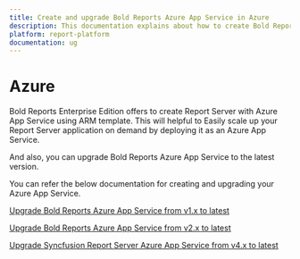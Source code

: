 ```yaml
---
title: Create and upgrade Bold Reports Azure App Service in Azure
description: This documentation explains about how to create Bold Reports Azure App Service using ARM template and upgrade Bold Reports Azure App Service from v1.x/Syncfusion Report Server Azure App Service from v4.x to Bold Reports Azure App Service.
platform: report-platform
documentation: ug
---
```


# Azure

Bold Reports Enterprise Edition offers to create Report Server with Azure App Service using ARM template. This will helpful to Easily scale up your Report Server application on demand by deploying it as an Azure App Service.

And also, you can upgrade Bold Reports Azure App Service to the latest version.

You can refer the below documentation for creating and upgrading your Azure App Service.

[Upgrade Bold Reports Azure App Service from v1.x to latest](./../azure/upgrade-v1.x/)

[Upgrade Bold Reports Azure App Service from v2.x to latest](./../azure/upgrade-app-service/)

[Upgrade Syncfusion Report Server Azure App Service from v4.x to latest](./../azure/migrate-syncfusion-report-server-app-service/)